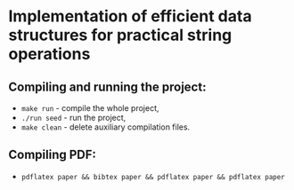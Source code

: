 # Implementation of efficient data structures for practical string operations

## Compiling and running the project:
* `make run` - compile the whole project,
* `./run seed` - run the project,
* `make clean` - delete auxiliary compilation files.

## Compiling PDF:
* `pdflatex paper && bibtex paper && pdflatex paper && pdflatex paper`
